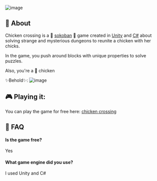 ![image](https://user-images.githubusercontent.com/84760072/187482587-ab5f1a3c-266c-480c-ab81-4ee6cae9270d.png)
## 📖 About
Chicken crossing is a 🧦 [sokoban](https://en.wikipedia.org/wiki/Sokoban) 🧦 game created in [Unity](https://en.wikipedia.org/wiki/Unity_(game_engine)) and [C#](https://en.wikipedia.org/wiki/C_Sharp_(programming_language)) about solving strange and mysterious dungeons to reunite a chicken with her chicks.  
  
In the game, you push around blocks with unique properties to solve puzzles.  
  
Also, you're a 🐔 chicken 
  
✨Behold✨:
![image](https://user-images.githubusercontent.com/84760072/187483330-662b5c9c-e87a-4d10-92cd-6124d8819e89.png)
  
## 🎮 Playing it:  
You can play the game for free here: [chicken crossing](https://hwelsters.itch.io/chicken-crossing)
  
## 🤔 FAQ
#### Is the game free?
Yes
#### What game engine did you use?
I used Unity and C#

